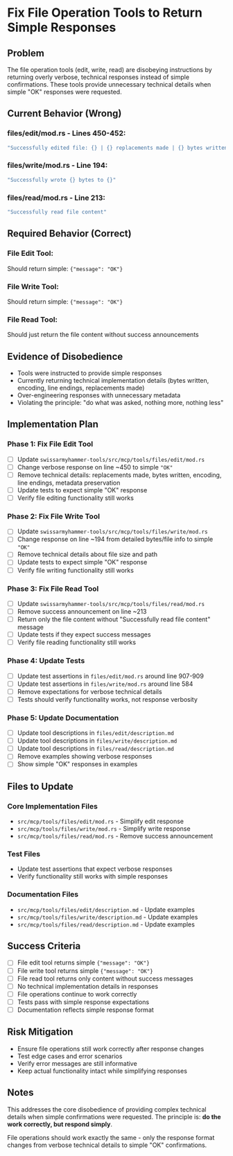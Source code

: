 # Fix File Operation Tools to Return Simple Responses

## Problem
The file operation tools (edit, write, read) are disobeying instructions by returning overly verbose, technical responses instead of simple confirmations. These tools provide unnecessary technical details when simple "OK" responses were requested.

## Current Behavior (Wrong)

### files/edit/mod.rs - Lines 450-452:
```rust
"Successfully edited file: {} | {} replacements made | {} bytes written | Encoding: {} | Line endings: {} | Metadata preserved: {}"
```

### files/write/mod.rs - Line 194:
```rust
"Successfully wrote {} bytes to {}"
```

### files/read/mod.rs - Line 213:
```rust
"Successfully read file content"
```

## Required Behavior (Correct)

### File Edit Tool:
Should return simple: `{"message": "OK"}`

### File Write Tool: 
Should return simple: `{"message": "OK"}`

### File Read Tool:
Should just return the file content without success announcements

## Evidence of Disobedience
- Tools were instructed to provide simple responses
- Currently returning technical implementation details (bytes written, encoding, line endings, replacements made)
- Over-engineering responses with unnecessary metadata
- Violating the principle: "do what was asked, nothing more, nothing less"

## Implementation Plan

### Phase 1: Fix File Edit Tool
- [ ] Update `swissarmyhammer-tools/src/mcp/tools/files/edit/mod.rs`
- [ ] Change verbose response on line ~450 to simple `"OK"`
- [ ] Remove technical details: replacements made, bytes written, encoding, line endings, metadata preservation
- [ ] Update tests to expect simple "OK" response
- [ ] Verify file editing functionality still works

### Phase 2: Fix File Write Tool
- [ ] Update `swissarmyhammer-tools/src/mcp/tools/files/write/mod.rs`
- [ ] Change response on line ~194 from detailed bytes/file info to simple `"OK"`
- [ ] Remove technical details about file size and path
- [ ] Update tests to expect simple "OK" response  
- [ ] Verify file writing functionality still works

### Phase 3: Fix File Read Tool
- [ ] Update `swissarmyhammer-tools/src/mcp/tools/files/read/mod.rs`
- [ ] Remove success announcement on line ~213
- [ ] Return only the file content without "Successfully read file content" message
- [ ] Update tests if they expect success messages
- [ ] Verify file reading functionality still works

### Phase 4: Update Tests
- [ ] Update test assertions in `files/edit/mod.rs` around line 907-909
- [ ] Update test assertions in `files/write/mod.rs` around line 584  
- [ ] Remove expectations for verbose technical details
- [ ] Tests should verify functionality works, not response verbosity

### Phase 5: Update Documentation
- [ ] Update tool descriptions in `files/edit/description.md`
- [ ] Update tool descriptions in `files/write/description.md`
- [ ] Update tool descriptions in `files/read/description.md`
- [ ] Remove examples showing verbose responses
- [ ] Show simple "OK" responses in examples

## Files to Update

### Core Implementation Files
- `src/mcp/tools/files/edit/mod.rs` - Simplify edit response
- `src/mcp/tools/files/write/mod.rs` - Simplify write response  
- `src/mcp/tools/files/read/mod.rs` - Remove success announcement

### Test Files
- Update test assertions that expect verbose responses
- Verify functionality still works with simple responses

### Documentation Files  
- `src/mcp/tools/files/edit/description.md` - Update examples
- `src/mcp/tools/files/write/description.md` - Update examples
- `src/mcp/tools/files/read/description.md` - Update examples

## Success Criteria
- [ ] File edit tool returns simple `{"message": "OK"}`
- [ ] File write tool returns simple `{"message": "OK"}`
- [ ] File read tool returns only content without success messages
- [ ] No technical implementation details in responses
- [ ] File operations continue to work correctly
- [ ] Tests pass with simple response expectations
- [ ] Documentation reflects simple response format

## Risk Mitigation
- Ensure file operations still work correctly after response changes
- Test edge cases and error scenarios
- Verify error messages are still informative
- Keep actual functionality intact while simplifying responses

## Notes
This addresses the core disobedience of providing complex technical details when simple confirmations were requested. The principle is: **do the work correctly, but respond simply**.

File operations should work exactly the same - only the response format changes from verbose technical details to simple "OK" confirmations.